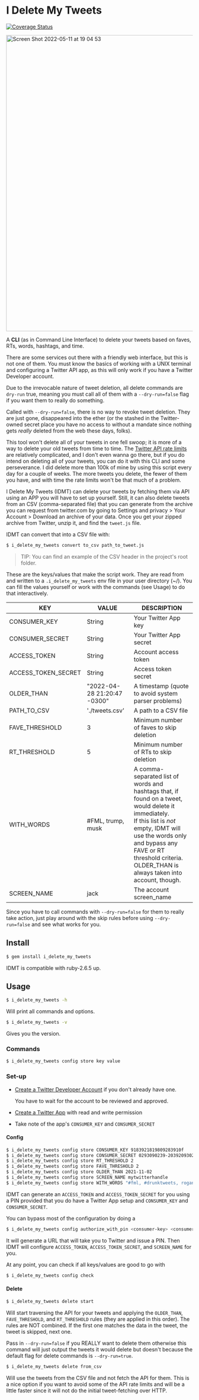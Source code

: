 # I Delete My Tweets

[![Coverage Status](https://coveralls.io/repos/github/spiceee/i_delete_my_tweets/badge.svg?branch=master)](https://coveralls.io/github/spiceee/i_delete_my_tweets?branch=master)

<img width="800" alt="Screen Shot 2022-05-11 at 19 04 53" src="https://user-images.githubusercontent.com/12278/167955371-a24ec8e6-bd9a-4014-bc25-9fb9e3cb21ce.png">

A **CLI** (as in Command Line Interface) to delete your tweets based on faves, RTs, words, hashtags, and time.

There are some services out there with a friendly web interface, but this is not one of them.
You must know the basics of working with a UNIX terminal and configuring a Twitter API app, as this
will only work if you have a Twitter Developer account.

Due to the irrevocable nature of tweet deletion, all delete commands are `dry-run` true, meaning
you must call all of them with a `--dry-run=false` flag if you want them to really do something.

Called with `--dry-run=false`, there is no way to revoke tweet deletion. They are just gone, disappeared into the ether (or the stashed in the Twitter-owned secret place you have no access to without a mandate since nothing gets _really_ deleted from the web these days, folks).

This tool won't delete all of your tweets in one fell swoop; it is more of a way to delete your old tweets from time to time. The [Twitter API rate limits](https://developer.twitter.com/en/docs/twitter-api/rate-limits) are relatively complicated, and I don't even wanna go there, but if you do intend on deleting all of your tweets, you can do it with this CLI and some perseverance. I did delete more than 100k of mine by using this script every day for a couple of weeks. The more tweets you delete, the fewer of them you have, and with time the rate limits won't be that much of a problem.

I Delete My Tweets (IDMT) can delete your tweets by fetching them via API using an APP you will have to set up yourself. Still, it can also delete tweets from an CSV (comma-separated file) that you can generate from the archive you can request from twitter.com by going to Settings and privacy > Your Account > Download an archive of your data. Once you get your zipped archive from Twitter, unzip it, and find the `tweet.js` file.

IDMT can convert that into a CSV file with:

```sh
$ i_delete_my_tweets convert to_csv path_to_tweet.js
```

> TIP: You can find an example of the CSV header in the project's root folder.

These are the keys/values that make the script work. They are read from and written to
a `.i_delete_my_tweets` env file in your user directory (~/). You can fill
the values yourself or work with the <config store> commands (see Usage) to do that interactively.

| KEY                 | VALUE                       | DESCRIPTION                                                                                                                                                                                                                                                         |
| ------------------- | --------------------------- | ------------------------------------------------------------------------------------------------------------------------------------------------------------------------------------------------------------------------------------------------------------------- |
| CONSUMER_KEY        | String                      | Your Twitter App key                                                                                                                                                                                                                                                |
| CONSUMER_SECRET     | String                      | Your Twitter App secret                                                                                                                                                                                                                                             |
| ACCESS_TOKEN        | String                      | Account access token                                                                                                                                                                                                                                                |
| ACCESS_TOKEN_SECRET | String                      | Access token secret                                                                                                                                                                                                                                                 |
| OLDER_THAN          | "2022-04-28 21:20:47 -0300" | A timestamp (quote to avoid system parser problems)                                                                                                                                                                                                                  |
| PATH_TO_CSV         | './tweets.csv'              | A path to a CSV file                                                                                                                                                                                                                                                |
| FAVE_THRESHOLD      | 3                           | Minimum number of faves to skip deletion                                                                                                                                                                                                                            |
| RT_THRESHOLD        | 5                           | Minimum number of RTs to skip deletion                                                                                                                                                                                                                              |
| WITH_WORDS          | #FML, trump, musk           | A comma-separated list of words and hashtags that, if found on a tweet, would delete it immediately.<br>If this list is _not_ empty, IDMT will use the words only and bypass any FAVE or RT threshold criteria.<br>OLDER_THAN is always taken into account, though. |
| SCREEN_NAME         | jack                        | The account screen_name                                                                                                                                                                                                                                             |

Since you have to call commands with `--dry-run=false` for them to really take action, just play around with the skip rules before using `--dry-run=false` and see what works for you.

## Install

```sh
$ gem install i_delete_my_tweets
```

IDMT is compatible with ruby-2.6.5 up.

## Usage

```sh
$ i_delete_my_tweets -h
```

Will print all commands and options.

```sh
$ i_delete_my_tweets -v
```

Gives you the version.

### Commands

```sh
$ i_delete_my_tweets config store key value
```

### Set-up

- [Create a Twitter Developer Account](https://developer.twitter.com/en/apply) if you don't already have one.

  You have to wait for the account to be reviewed and approved.

- [Create a Twitter App](https://developer.twitter.com/en/apps/create) with read and write permission
- Take note of the app's `CONSUMER_KEY` and `CONSUMER_SECRET`

#### Config

```sh
$ i_delete_my_tweets config store CONSUMER_KEY 9183921819809283910f
$ i_delete_my_tweets config store CONSUMER_SECRET 0293090239-2039209302-238392839
$ i_delete_my_tweets config store RT_THRESHOLD 2
$ i_delete_my_tweets config store FAVE_THRESHOLD 2
$ i_delete_my_tweets config store OLDER_THAN 2021-11-02
$ i_delete_my_tweets config store SCREEN_NAME mytwitterhandle
$ i_delete_my_tweets config store WITH_WORDS "#fml, #drunktweets, rogan"
```

IDMT can generate an `ACCESS_TOKEN` and `ACCESS_TOKEN_SECRET` for you using a PIN provided
that you do have a Twitter App setup and `CONSUMER_KEY` and `CONSUMER_SECRET`.

You can bypass most of the configuration by doing a

```sh
$ i_delete_my_tweets config authorize_with_pin <consumer-key> <consumer-value>
```

It will generate a URL that will take you to Twitter and issue a PIN. Then IDMT will
configure `ACCESS_TOKEN`, `ACCESS_TOKEN_SECRET`, and `SCREEN_NAME` for you.

At any point, you can check if all keys/values are good to go with

```sh
$ i_delete_my_tweets config check
```

#### Delete

```sh
$ i_delete_my_tweets delete start
```

Will start traversing the API for your tweets and applying the `OLDER_THAN`, `FAVE_THRESHOLD`, and `RT_THRESHOLD` rules (they are applied in this order). The rules are NOT combined. If the first one matches the data in the tweet, the tweet is skipped, next one.

Pass in `--dry-run=false` if you REALLY want to delete them otherwise this command will just output the tweets it would delete but doesn't because
the default flag for delete commands is `--dry-run=true`.

```sh
$ i_delete_my_tweets delete from_csv
```

Will use the tweets from the CSV file and not fetch the API for them. This is a nice option if you want to avoid some of the API rate limits and will be a little faster since it will not do the initial tweet-fetching over HTTP.
